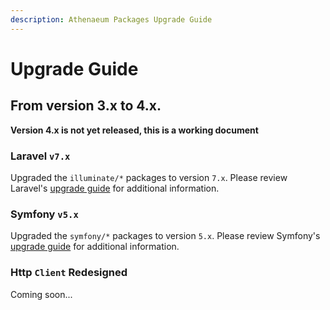```yaml
---
description: Athenaeum Packages Upgrade Guide
---
```


# Upgrade Guide

## From version 3.x to 4.x.

**Version 4.x is not yet released, this is a working document**

### Laravel `v7.x`

Upgraded the `illuminate/*` packages to version `7.x`.
Please review Laravel's [upgrade guide](https://laravel.com/docs/7.x/upgrade) for additional information.

### Symfony `v5.x`

Upgraded the `symfony/*` packages to version `5.x`.
Please review Symfony's [upgrade guide](https://symfony.com/doc/current/setup/upgrade_major.html) for additional information.

### Http `Client` Redesigned

Coming soon...